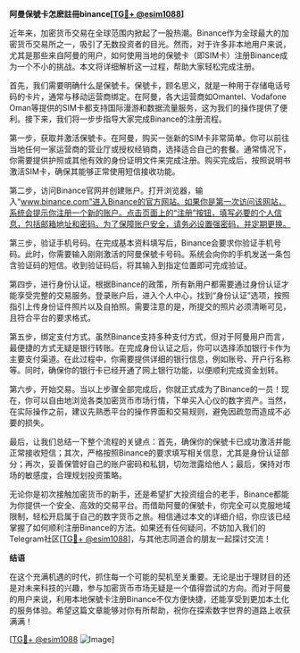 **阿曼保號卡怎麽註冊binance[[TG💪+ @esim1088](https://t.me/s/esim1088)]**

近年来，加密货币交易在全球范围内掀起了一股热潮。Binance作为全球最大的加密货币交易所之一，吸引了无数投资者的目光。然而，对于许多非本地用户来说，尤其是那些来自阿曼的用户，如何使用当地的保號卡（即SIM卡）注册Binance成为一个不小的挑战。本文将详细解析这一过程，帮助大家轻松完成注册。

首先，我们需要明确什么是保號卡。保號卡，顾名思义，就是一种用于存储电话号码的卡片，通常与移动运营商绑定。在阿曼，各大运营商如Omantel、Vodafone Oman等提供的SIM卡都支持国际漫游和数据流量服务，这为我们的操作提供了便利。接下来，我们将一步步指导大家完成Binance的注册流程。

第一步，获取并激活保號卡。在阿曼，购买一张新的SIM卡非常简单。你可以前往当地任何一家运营商的营业厅或授权经销商，选择适合自己的套餐。通常情况下，你需要提供护照或其他有效的身份证明文件来完成注册。购买完成后，按照说明书激活SIM卡，确保其能够正常使用短信接收功能。

第二步，访问Binance官网并创建账户。打开浏览器，输入“www.binance.com”进入Binance的官方网站。如果你是第一次访问该网站，系统会提示你注册一个新的账户。点击页面上的“注册”按钮，填写必要的个人信息，包括邮箱地址和密码。为了保障账户安全，请务必设置强密码，并定期更换。

第三步，验证手机号码。在完成基本资料填写后，Binance会要求你验证手机号码。此时，你需要输入刚刚激活的阿曼保號卡号码。系统会向你的手机发送一条包含验证码的短信。收到验证码后，将其输入到指定位置即可完成验证。

第四步，进行身份认证。根据Binance的政策，所有新用户都需要通过身份认证才能享受完整的交易服务。登录账户后，进入个人中心，找到“身份认证”选项，按照指引上传身份证件照片以及自拍照。需要注意的是，所提交的照片必须清晰可见，且符合平台的要求格式。

第五步，绑定支付方式。虽然Binance支持多种支付方式，但对于阿曼用户而言，最便捷的方式无疑是银行转账。在完成身份认证之后，你可以选择添加银行卡作为主要支付渠道。在此过程中，你需要提供详细的银行信息，例如账号、开户行名称等。同时，确保你的银行卡已经开通了网上银行功能，以便顺利完成资金划转。

第六步，开始交易。当以上步骤全部完成后，你就正式成为了Binance的一员！现在，你可以自由地浏览各类加密货币市场行情，下单买入心仪的数字资产。当然，在实际操作之前，建议先熟悉平台的操作界面和交易规则，避免因疏忽而造成不必要的损失。

最后，让我们总结一下整个流程的关键点：首先，确保你的保號卡已成功激活并能正常接收短信；其次，严格按照Binance的要求填写相关信息，尤其是身份认证部分；再次，妥善保管好自己的账户密码和私钥，切勿泄露给他人；最后，保持对市场的敏感度，合理规划投资策略。

无论你是初次接触加密货币的新手，还是希望扩大投资组合的老手，Binance都能为你提供一个安全、高效的交易平台。而借助阿曼的保號卡，你完全可以克服地域限制，轻松开启属于自己的数字货币之旅。相信通过本文的详细介绍，你应该已经掌握了如何顺利注册Binance的方法。如果还有任何疑问，不妨加入我们的Telegram社区[[TG💪+ @esim1088](https://t.me/s/esim1088)]，与其他志同道合的朋友一起探讨交流！

**结语**

在这个充满机遇的时代，抓住每一个可能的契机至关重要。无论是出于理财目的还是对未来科技的兴趣，参与加密货币市场无疑是一个值得尝试的方向。而对于阿曼的用户来说，利用本地保號卡注册Binance不仅方便快捷，还能享受到更加本土化的服务体验。希望这篇文章能够对你有所帮助，祝你在探索数字世界的道路上收获满满！

[[TG💪+ @esim1088](https://t.me/s/esim1088) ![Image](https://i.postimg.cc/4NQfJmqS/Snipaste-2025-05-13-00-14-12.png)]
